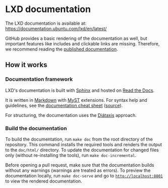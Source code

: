 # LXD documentation

The LXD documentation is available at: <https://documentation.ubuntu.com/lxd/en/latest/>

GitHub provides a basic rendering of the documentation as well, but important features like includes and clickable links are missing. Therefore, we recommend reading the [published documentation](https://documentation.ubuntu.com/lxd/en/latest/).

## How it works

<!-- Include start docs -->

### Documentation framework

LXD's documentation is built with [Sphinx](https://www.sphinx-doc.org/en/master/index.html) and hosted on [Read the Docs](https://about.readthedocs.com/).

It is written in [Markdown](https://commonmark.org/) with [MyST](https://myst-parser.readthedocs.io/) extensions.
For syntax help and guidelines, see the [documentation cheat sheet](https://documentation.ubuntu.com/lxd/en/latest/doc-cheat-sheet/) ([source](https://raw.githubusercontent.com/canonical/lxd/main/doc/doc-cheat-sheet.md)).

For structuring, the documentation uses the [Diátaxis](https://diataxis.fr/) approach.

### Build the documentation

To build the documentation, run `make doc` from the root directory of the repository.
This command installs the required tools and renders the output to the `doc/html/` directory.
To update the documentation for changed files only (without re-installing the tools), run `make doc-incremental`.

Before opening a pull request, make sure that the documentation builds without any warnings (warnings are treated as errors).
To preview the documentation locally, run `make doc-serve` and go to [`http://localhost:8001`](http://localhost:8001) to view the rendered documentation.

